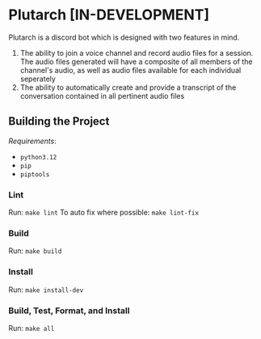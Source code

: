 # Plutarch [IN-DEVELOPMENT]

Plutarch is a discord bot which is designed with two features in mind.

1. The ability to join a voice channel and record audio files for a session. The
    audio files generated will have a composite of all members of the channel's
    audio, as well as audio files available for each individual seperately 
2. The ability to automatically create and provide a transcript of the
    conversation contained in all pertinent audio files

## Building the Project

*Requirements*:

- `python3.12`
- `pip`
- `piptools`

### Lint

Run: `make lint`
To auto fix where possible: `make lint-fix`

### Build

Run: `make build`

### Install

Run: `make install-dev`

### Build, Test, Format, and Install

Run: `make all`